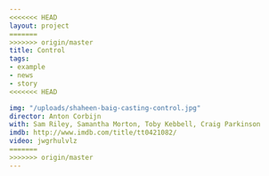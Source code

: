 ```yaml
---
<<<<<<< HEAD
layout: project
=======
>>>>>>> origin/master
title: Control
tags:
- example
- news
- story
<<<<<<< HEAD

img: "/uploads/shaheen-baig-casting-control.jpg"
director: Anton Corbijn
with: Sam Riley, Samantha Morton, Toby Kebbell, Craig Parkinson
imdb: http://www.imdb.com/title/tt0421082/
video: jwgrhulvlz
=======
>>>>>>> origin/master
---
```


